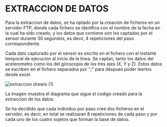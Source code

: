 # EXTRACCION DE DATOS
Para la extraccion de datos, se ha optado por la creación de ficheros en un servidor FTP, donde cada fichero se identfica con el nombre de la fecha en la cual ha sido creado, y los datos que contiene son los captados por el sensor durante 30 segundos, es decir, 4 repeticiones del paso correspondiente.

Cada dato capturado por el sensor es escrito en el fichero con el instante temporal de ejecucion al inicio de la linea. Se captan, tanto los datos del acelerometro como los del giroscopio de los tres ejes (X, Y y Z). Estos datos se escriben en el fichero separados por ";" para despues poder leerlos desde excel.

![extraccion drawio (1)](https://user-images.githubusercontent.com/113996288/212017354-ff5faca5-46cc-46e0-921e-405ba425d3da.png)

La imagen muestra el diagrama que sigue el codigo creado para la extraccion de los datos.

Se ha decidido que cada individuo por paso cree dos ficheros en el servidor, es decir, en total se realizaran 8 repeticiones de cada paso y por cada uno de los cuatro sujetos que forman la base de datos.
